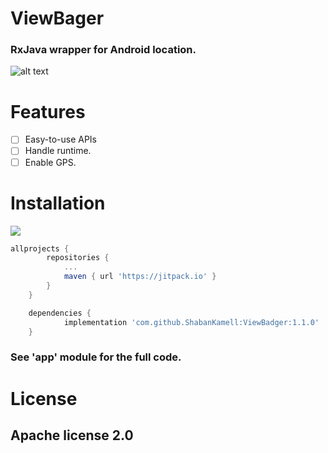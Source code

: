 
# ViewBager
###  RxJava wrapper for Android location.

![alt text](https://github.com/ShabanKamell/ViewBager/blob/master/blob/master/raw/screenshot.png "Sample App")

# Features

 - [ ] Easy-to-use APIs
 - [ ] Handle runtime.
 - [ ] Enable GPS.

# Installation
[![](https://jitpack.io/v/ShabanKamell/ViewBadger.svg)](https://jitpack.io/#ShabanKamell/ViewBadger)

```groovy
allprojects {
		repositories {
			...
			maven { url 'https://jitpack.io' }
		}
	}

	dependencies {
	        implementation 'com.github.ShabanKamell:ViewBadger:1.1.0'
	}
```

### See 'app' module for the full code.

# License

## Apache license 2.0
